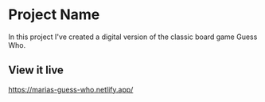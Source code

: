 # Project Name

In this project I've created a digital version of the classic board game Guess Who.

## View it live

https://marias-guess-who.netlify.app/